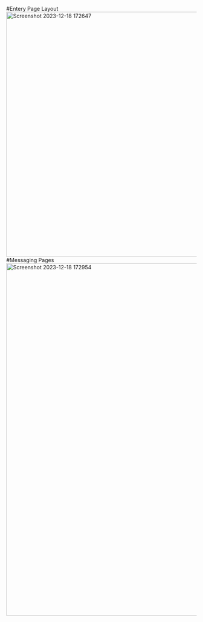 #Entery Page Layout
<img width="649" alt="Screenshot 2023-12-18 172647" src="https://github.com/ravi-rautela/chat-Application-4.0/assets/72198753/dd448c5d-32b1-4bfc-94e1-61004ec681cc">
<br>
#Messaging Pages
<img width="934" alt="Screenshot 2023-12-18 172954" src="https://github.com/ravi-rautela/chat-Application-4.0/assets/72198753/3e409471-9bad-482a-9169-8c3a529f23b8">
